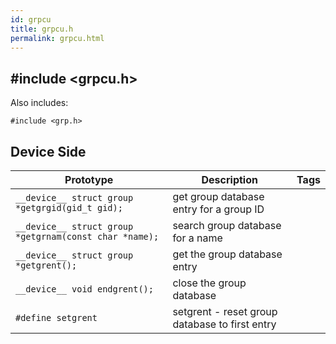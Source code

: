 ```yaml
---
id: grpcu
title: grpcu.h
permalink: grpcu.html
---
```


## #include <grpcu.h>

Also includes:
```
#include <grp.h>
```

## Device Side
Prototype | Description | Tags
--- | --- | :---:
```__device__ struct group *getgrgid(gid_t gid);``` | get group database entry for a group ID
```__device__ struct group *getgrnam(const char *name);``` | search group database for a name
```__device__ struct group *getgrent();``` | get the group database entry
```__device__ void endgrent();``` | close the group database
```#define setgrent``` | setgrent - reset group database to first entry
